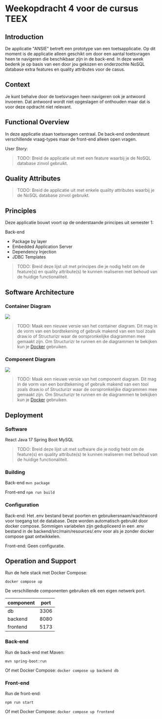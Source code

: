 # Weekopdracht 4 voor de cursus TEEX

## Introduction

De applicatie "ANSIE" betreft een prototype van een toetsapplicatie. Op dit moment is de applicatie alleen geschikt om door een aantal toetsvragen heen te navigeren die beschikbaar zijn in de back-end. In deze week bedenk je op basis van een door jou gekozen en onderzochte NoSQL database extra features en quality attributes voor de casus.

## Context

Je kunt behalve door de toetsvragen heen navigeren ook je antwoord invoeren. Dat antwoord wordt niet opgeslagen of onthouden maar dat is voor deze opdracht niet relevant.

## Functional Overview

In deze applicatie staan toetsvragen centraal. De back-end ondersteunt verschillende vraag-types maar de front-end alleen open vragen.

User Story: 
> TODO: Breid de applicatie uit met een feature waarbij je de NoSQL database zinvol gebruikt.

## Quality Attributes

> TODO: Breid de applicatie uit met enkele quality attributes waarbij je de NoSQL database zinvol gebruikt.

## Principles

Deze applicatie bouwt voort op de onderstaande principes uit semester 1:

Back-end

- Package by layer
- Embedded Application Server
- Dependency Injection
- JDBC Templates

> TODO: Breid deze lijst uit met principes die je nodig hebt om de feature(s) en quality attribute(s) te kunnen realiseren met behoud van de huidige functionaliteit.

## Software Architecture

### Container Diagram

![](structurizr-1-Containers.png)

> TODO: Maak een nieuwe versie van het container diagram. Dit mag in de vorm van een bordtekening of gebruik makend van een tool zoals draw.io of Structurizr waar de oorspronkelijke diagrammen mee gemaakt zijn. Om Structurizr te runnen en de diagrammen te bekijken kun je [Docker](https://docs.structurizr.com/lite/installation) gebruiken.

### Component Diagram

![](structurizr-1-API-Components.png)

> TODO: Maak een nieuwe versie van het component diagram. Dit mag in de vorm van een bordtekening of gebruik makend van een tool zoals draw.io of Structurizr waar de oorspronkelijke diagrammen mee gemaakt zijn. Om Structurizr te runnen en de diagrammen te bekijken kun je [Docker](https://docs.structurizr.com/lite/installation) gebruiken.

## Deployment

### Software

React
Java 17
Spring Boot
MySQL

> TODO: Breid deze lijst uit met software die je nodig hebt om de feature(s) en quality attribute(s) te kunnen realiseren met behoud van de huidige functionaliteit.

### Building

Back-end
`mvn package`

Front-end
`npm run build`

### Configuration

Back-end: Het .env bestand bevat poorten en gebruikersnaam/wachtwoord voor toegang tot de database. Deze worden automatisch gebruikt door docker compose. Sommigen variabelen zijn gedupliceerd in een .env bestand in de backend/src/main/resources/.env voor als je zonder docker compose gaat ontwikkelen.

Front-end: Geen configuratie.

## Operation and Support

Run de hele stack met Docker Compose:

`docker compose up`

De verschillende componenten gebruiken elk een eigen netwerk port.

| **component** | **port** |
| ------------- | -------- |
| db            | 3306     |
| backend       | 8080     |
| frontend      | 5173     |

### Back-end

Run de back-end met Maven:

`mvn spring-boot:run`

Of met Docker Compose:
`docker compose up backend db`

### Front-end

Run de front-end:

`npm run start`

Of met Docker Compose:
`docker compose up frontend`
